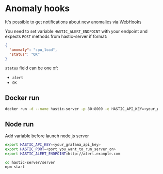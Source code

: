 # Anomaly hooks

It's possible to get notifications about new anomalies via [WebHooks](https://en.wikipedia.org/wiki/Webhook)

You need to set variable `HASTIC_ALERT_ENDPOINT` with your endpoint and expects `POST` methods 
from hastic-server if format:

```json
{
  "anomaly": "cpu_load",
  "status": "OK"
}
```

`status` field can be one of:
- `alert`
- `OK`

## Docker run
```bash
docker run -d --name hastic-server -p 80:8000 -e HASTIC_API_KEY=<your_grafana_api_key> HASTIC_ALERT_ENDPOINT="http://exam.ple" hastic-server
```

## Node run

Add variable before launch node.js server

```bash
export HASTIC_API_KEY=<your_grafana_api_key>
export HASTIC_PORT=<port_you_want_to_run_server_on>
export HASTIC_ALERT_ENDPOINT=http://alert.example.com

cd hastic-server/server
npm start
```


